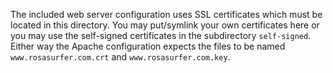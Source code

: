 
The included web server configuration uses SSL certificates which must be located in this directory. You may put/symlink your
own certificates here or you may use the self-signed certificates in the subdirectory `self-signed`. Either way the
Apache configuration expects the files to be named `www.rosasurfer.com.crt` and `www.rosasurfer.com.key`.
